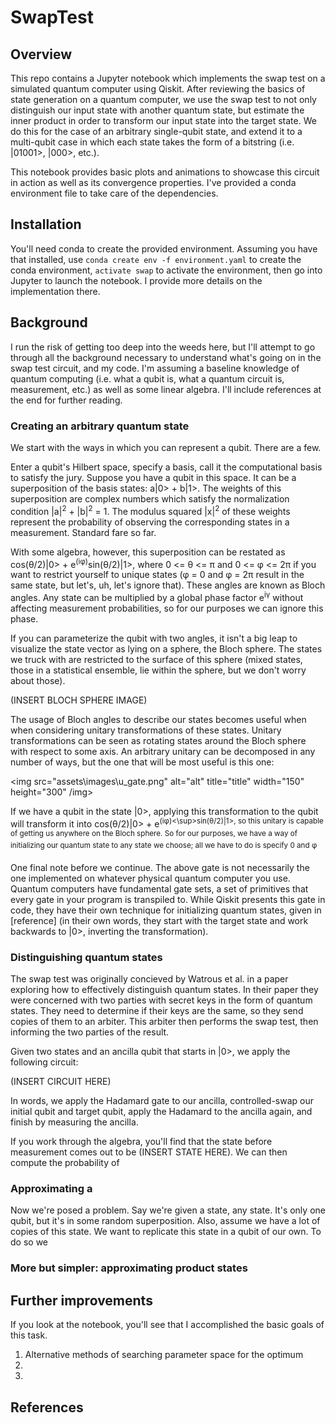 # SwapTest

## Overview

This repo contains a Jupyter notebook which implements the swap test on a simulated quantum computer using Qiskit. After reviewing the basics of state generation on a quantum computer, we use the swap test to not only distinguish our input state with another quantum state, but estimate the inner product in order to transform our input state into the target state. We do this for the case of an arbitrary single-qubit state, and extend it to a multi-qubit case in which each state takes the form of a bitstring (i.e. |01001>, |000>, etc.). 

This notebook provides basic plots and animations to showcase this circuit in action as well as its convergence properties. I've provided a conda environment file to take care of the dependencies.

## Installation

You'll need conda to create the provided environment. Assuming you have that installed, use `conda create env -f environment.yaml` to create the conda environment, `activate swap` to activate the environment, then go into Jupyter to launch the notebook. I provide more details on the implementation there. 

## Background

I run the risk of getting too deep into the weeds here, but I'll attempt to go through all the background necessary to understand what's going on in the swap test circuit, and my code. I'm assuming a baseline knowledge of quantum computing (i.e. what a qubit is, what a quantum circuit is, measurement, etc.) as well as some linear algebra. I'll include references at the end for further reading.

### Creating an arbitrary quantum state

We start with the ways in which you can represent a qubit. There are a few. 

Enter a qubit's Hilbert space, specify a basis, call it the computational basis to satisfy the jury. Suppose you have a qubit in this space. It can be a superposition of the basis states: a|0> + b|1>. The weights of this superposition are complex numbers which satisfy the normalization condition |a|<sup>2</sup> + |b|<sup>2</sup> = 1. The modulus squared |x|<sup>2</sup> of these weights represent the probability of observing the corresponding states in a measurement. Standard fare so far. 

With some algebra, however, this superposition can be restated as cos(θ/2)|0> + e<sup>(iφ)</sup>sin(θ/2)|1>, where 0 <= θ <= π and 0 <= φ <= 2π if you want to restrict yourself to unique states (φ = 0 and φ = 2π result in the same state, but let's, uh, let's ignore that). These angles are known as Bloch angles. Any state can be multiplied by a global phase factor e<sup>iγ</sup> without affecting measurement probabilities, so for our purposes we can ignore this phase. 

If you can parameterize the qubit with two angles, it isn't a big leap to visualize the state vector as lying on a sphere, the Bloch sphere. The states we truck with are restricted to the surface of this sphere (mixed states, those in a statistical ensemble, lie within the sphere, but we don't worry about those). 

(INSERT BLOCH SPHERE IMAGE)

The usage of Bloch angles to describe our states becomes useful when when considering unitary transformations of these states. Unitary transformations can be seen as rotating states around the Bloch sphere with respect to some axis. An arbitrary unitary can be decomposed in any number of ways, but the one that will be most useful is this one:

<img src="assets\images\u_gate.png" alt="alt"
 title="title" width="150" height="300" /img>

If we have a qubit in the state |0>, applying this transformation to the qubit will transform it into cos(θ/2)|0> + e<sup>(iφ)<\sup>sin(θ/2)|1>, so this unitary is capable of getting us anywhere on the Bloch sphere. So for our purposes, we have a way of initializing our quantum state to any state we choose; all we have to do is specify 0 and φ

One final note before we continue. The above gate is not necessarily the one implemented on whatever physical quantum computer you use. Quantum computers have fundamental gate sets, a set of primitives that every gate in your program is transpiled to. While Qiskit presents this gate in code, they have their own technique for initializing quantum states, given in [reference] (in their own words, they start with the target state and work backwards to |0>, inverting the transformation).

### Distinguishing quantum states

The swap test was originally concieved by Watrous et al. in a paper exploring how to effectively distinguish quantum states. In their paper they were concerned with two parties with secret keys in the form of quantum states. They need to determine if their keys are the same, so they send copies of them to an arbiter. This arbiter then performs the swap test, then informing the two parties of the result. 

Given two states and an ancilla qubit that starts in |0>, we apply the following circuit:

(INSERT CIRCUIT HERE)

In words, we apply the Hadamard gate to our ancilla, controlled-swap our initial qubit and target qubit, apply the Hadamard to the ancilla again, and finish by measuring the ancilla. 

If you work through the algebra, you'll find that the state before measurement comes out to be (INSERT STATE HERE). We can then compute the probability of 


### Approximating a 

Now we're posed a problem. Say we're given a state, any state. It's only one qubit, but it's in some random superposition. Also, assume we have a lot of copies of this state. We want to replicate this state in a qubit of our own. To do so we 

### More but simpler: approximating product states

## Further improvements

If you look at the notebook, you'll see that I accomplished the basic goals of this task.

1. Alternative methods of searching parameter space for the optimum
2. 
3.

## References



